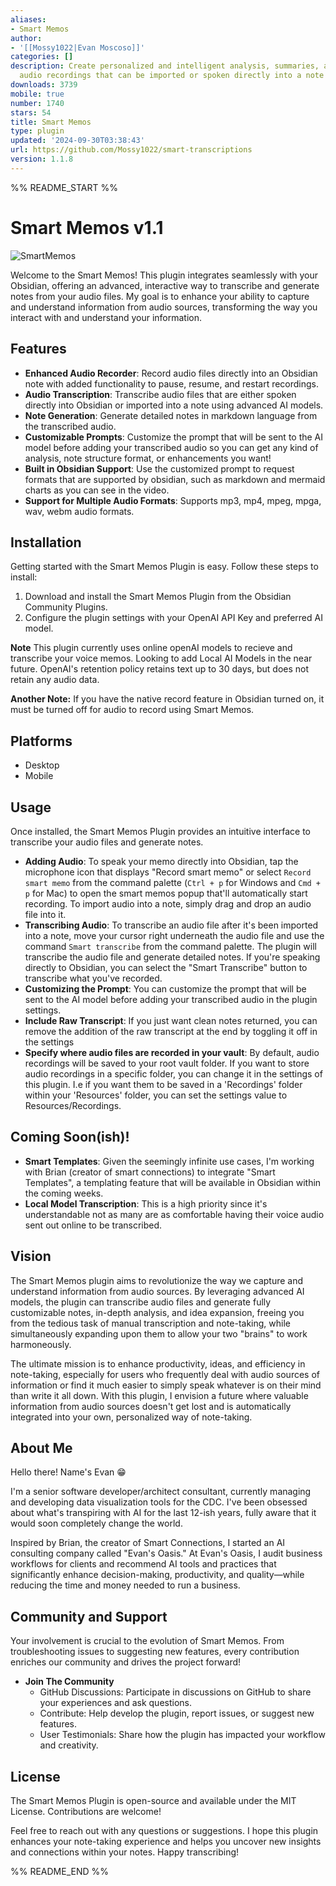 ```yaml
---
aliases:
- Smart Memos
author:
- '[[Mossy1022|Evan Moscoso]]'
categories: []
description: Create personalized and intelligent analysis, summaries, and more for
  audio recordings that can be imported or spoken directly into a note
downloads: 3739
mobile: true
number: 1740
stars: 54
title: Smart Memos
type: plugin
updated: '2024-09-30T03:38:43'
url: https://github.com/Mossy1022/smart-transcriptions
version: 1.1.8
---
```


%% README_START %%

# Smart Memos v1.1

![SmartMemos](https://raw.githubusercontent.com/Mossy1022/smart-transcriptions/HEAD/assets/SmartMemo2.gif) 

Welcome to the Smart Memos! This plugin integrates seamlessly with your Obsidian, offering an advanced, interactive way to transcribe and generate notes from your audio files. My goal is to enhance your ability to capture and understand information from audio sources, transforming the way you interact with and understand your information.

## Features
- **Enhanced Audio Recorder**: Record audio files directly into an Obsidian note with added functionality to pause, resume, and restart recordings. 
- **Audio Transcription**: Transcribe audio files that are either spoken directly into Obsidian or imported into a note using advanced AI models.
- **Note Generation**: Generate detailed notes in markdown language from the transcribed audio.
- **Customizable Prompts**: Customize the prompt that will be sent to the AI model before adding your transcribed audio so you can get any kind of analysis, note structure format, or enhancements you want!
- **Built in Obsidian Support**: Use the customized prompt to request formats that are supported by obsidian, such as markdown and mermaid charts as you can see in the video.
- **Support for Multiple Audio Formats**: Supports mp3, mp4, mpeg, mpga, wav, webm audio formats.

## Installation
Getting started with the Smart Memos Plugin is easy. Follow these steps to install:

1. Download and install the Smart Memos Plugin from the Obsidian Community Plugins.
2. Configure the plugin settings with your OpenAI API Key and preferred AI model.

**Note** This plugin currently uses online openAI models to recieve and transcribe your voice memos.  Looking to add Local AI Models in the near future. OpenAI's retention policy retains text up to 30 days, but does not retain any audio data. 

**Another Note:** If you have the native record feature in Obsidian turned on, it must be turned off for audio to record using Smart Memos.

## Platforms

- Desktop
- Mobile

## Usage
Once installed, the Smart Memos Plugin provides an intuitive interface to transcribe your audio files and generate notes.  

- **Adding Audio**: To speak your memo directly into Obsidian, tap the microphone icon that displays "Record smart memo" or select `Record smart memo` from the command palette (`Ctrl + p` for Windows and `Cmd + p` for Mac) to open the smart memos popup that'll automatically start recording.  To import audio into a note, simply drag and drop an audio file into it.
- **Transcribing Audio**: To transcribe an audio file after it's been imported into a note, move your cursor right underneath the audio file and use the command `Smart transcribe` from the command palette. The plugin will transcribe the audio file and generate detailed notes. If you're speaking directly to Obsidian, you can select the "Smart Transcribe" button to transcribe what you've recorded.
- **Customizing the Prompt**: You can customize the prompt that will be sent to the AI model before adding your transcribed audio in the plugin settings.
- **Include Raw Transcript**: If you just want clean notes returned, you can remove the addition of the raw transcript at the end by toggling it off in the settings
- **Specify where audio files are recorded in your vault**: By default, audio recordings will be saved to your root vault folder.  If you want to store audio recordings in a specific folder, you can change it in the settings of this plugin. I.e if you want them to be saved in a 'Recordings' folder within your 'Resources' folder, you can set the settings value to Resources/Recordings.

## Coming Soon(ish)!
- **Smart Templates**: Given the seemingly infinite use cases, I'm working with Brian (creator of smart connections) to integrate "Smart Templates", a templating feature that will be available in Obsidian within the coming weeks.
- **Local Model Transcription**:  This is a high priority since it's understandable not as many are as comfortable having their voice audio sent out online to be transcribed. 

## Vision
The Smart Memos plugin aims to revolutionize the way we capture and understand information from audio sources. By leveraging advanced AI models, the plugin can transcribe audio files and generate fully customizable notes, in-depth analysis, and idea expansion, freeing you from the tedious task of manual transcription and note-taking, while simultaneously expanding upon them to allow your two "brains" to work harmoneously.

The ultimate mission is to enhance productivity, ideas, and efficiency in note-taking, especially for users who frequently deal with audio sources of information or find it much easier to simply speak whatever is on their mind than write it all down. With this plugin, I envision a future where valuable information from audio sources doesn't get lost and is automatically integrated into your own, personalized way of note-taking.

## About Me
Hello there! Name's Evan 😁

I'm a senior software developer/architect consultant, currently managing and developing data visualization tools for the CDC. I've been obsessed about what's transpiring with AI for the last 12-ish years, fully aware that it would soon completely change the world.

Inspired by Brian, the creator of Smart Connections, I started an AI consulting company called "Evan's Oasis." At Evan's Oasis, I audit business workflows for clients and recommend AI tools and practices that significantly enhance decision-making, productivity, and quality—while reducing the time and money needed to run a business.

## Community and Support
Your involvement is crucial to the evolution of Smart Memos. From troubleshooting issues to suggesting new features, every contribution enriches our community and drives the project forward!

- **Join The Community**
  - GitHub Discussions: Participate in discussions on GitHub to share your experiences and ask questions.
  - Contribute: Help develop the plugin, report issues, or suggest new features.
  - User Testimonials: Share how the plugin has impacted your workflow and creativity.


## License
The Smart Memos Plugin is open-source and available under the MIT License. Contributions are welcome!

Feel free to reach out with any questions or suggestions. I hope this plugin enhances your note-taking experience and helps you uncover new insights and connections within your notes. Happy transcribing!


%% README_END %%